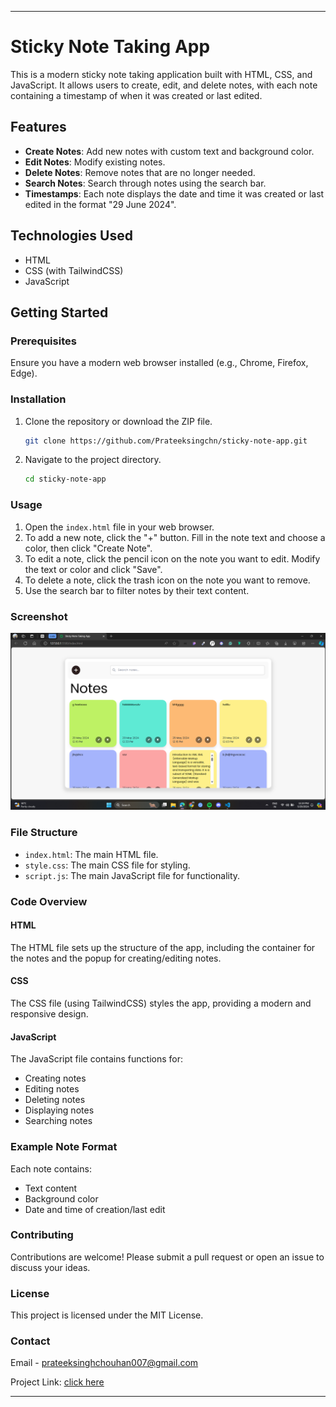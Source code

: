 
---

# Sticky Note Taking App

This is a modern sticky note taking application built with HTML, CSS, and JavaScript. It allows users to create, edit, and delete notes, with each note containing a timestamp of when it was created or last edited.

## Features

- **Create Notes**: Add new notes with custom text and background color.
- **Edit Notes**: Modify existing notes.
- **Delete Notes**: Remove notes that are no longer needed.
- **Search Notes**: Search through notes using the search bar.
- **Timestamps**: Each note displays the date and time it was created or last edited in the format "29 June 2024".

## Technologies Used

- HTML
- CSS (with TailwindCSS)
- JavaScript

## Getting Started

### Prerequisites

Ensure you have a modern web browser installed (e.g., Chrome, Firefox, Edge).

### Installation

1. Clone the repository or download the ZIP file.
    ```sh
    git clone https://github.com/Prateeksingchn/sticky-note-app.git
    ```
2. Navigate to the project directory.
    ```sh
    cd sticky-note-app
    ```

### Usage

1. Open the `index.html` file in your web browser.
2. To add a new note, click the "+" button. Fill in the note text and choose a color, then click "Create Note".
3. To edit a note, click the pencil icon on the note you want to edit. Modify the text or color and click "Save".
4. To delete a note, click the trash icon on the note you want to remove.
5. Use the search bar to filter notes by their text content.

### Screenshot

![Sticky Note App Screenshot](sticky_notes.png)

### File Structure

- `index.html`: The main HTML file.
- `style.css`: The main CSS file for styling.
- `script.js`: The main JavaScript file for functionality.

### Code Overview

#### HTML

The HTML file sets up the structure of the app, including the container for the notes and the popup for creating/editing notes.

#### CSS

The CSS file (using TailwindCSS) styles the app, providing a modern and responsive design.

#### JavaScript

The JavaScript file contains functions for:

- Creating notes
- Editing notes
- Deleting notes
- Displaying notes
- Searching notes

### Example Note Format

Each note contains:

- Text content
- Background color
- Date and time of creation/last edit


### Contributing

Contributions are welcome! Please submit a pull request or open an issue to discuss your ideas.

### License

This project is licensed under the MIT License.

### Contact

Email - [prateeksinghchouhan007@gmail.com](mailto:prateeksinghchouhan007@gmail.com)

Project Link: [click here](https://sticky-notes-app-psi.vercel.app/)

---


